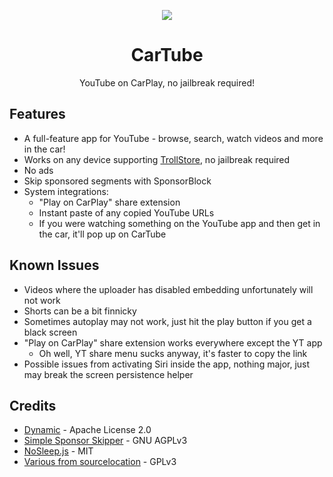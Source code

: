 <p align="center">
  <img align="center" src='https://raw.githubusercontent.com/Avangelista/CarTube/main/Icon/CarTubeTransparent.png'>
</p>
<h1 align="center">CarTube</h1>
<p align="center">YouTube on CarPlay, no jailbreak required!</p>

## Features
- A full-feature app for YouTube - browse, search, watch videos and more in the car!
- Works on any device supporting [TrollStore](https://github.com/opa334/TrollStore), no jailbreak required
- No ads
- Skip sponsored segments with SponsorBlock
- System integrations:
  - "Play on CarPlay" share extension
  - Instant paste of any copied YouTube URLs
  - If you were watching something on the YouTube app and then get in the car, it'll pop up on CarTube

## Known Issues
- Videos where the uploader has disabled embedding unfortunately will not work
- Shorts can be a bit finnicky
- Sometimes autoplay may not work, just hit the play button if you get a black screen
- "Play on CarPlay" share extension works everywhere except the YT app
  - Oh well, YT share menu sucks anyway, it's faster to copy the link
- Possible issues from activating Siri inside the app, nothing major, just may break the screen persistence helper

## Credits
- [Dynamic](https://github.com/mhdhejazi/Dynamic) - Apache License 2.0
- [Simple Sponsor Skipper](https://greasyfork.org/en/scripts/453320-simple-sponsor-skipper) - GNU AGPLv3
- [NoSleep.js](https://github.com/richtr/NoSleep.js/) - MIT
- [Various from sourcelocation](https://github.com/sourcelocation) - GPLv3
